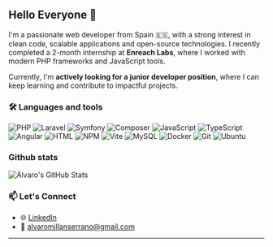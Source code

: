 ## Hello Everyone 👋

I'm a passionate web developer from Spain 🇪🇸, with a strong interest in clean code, scalable applications and open-source technologies. I recently completed a 2-month internship at **Enreach Labs**, where I worked with modern PHP frameworks and JavaScript tools.

Currently, I'm **actively looking for a junior developer position**, where I can keep learning and contribute to impactful projects.

### 🛠️ Languages and tools

![PHP](https://img.shields.io/badge/php-%23777BB4?style=flat-square&logo=php&logoColor=white)
![Laravel](https://img.shields.io/badge/laravel-%23FF2D20?style=flat-square&logo=laravel&logoColor=white)
![Symfony](https://img.shields.io/badge/symfony-%23000000?style=flat-square&logo=symfony&logoColor=white)
![Composer](https://img.shields.io/badge/composer-%23865634?style=flat-square&logo=composer&logoColor=white)
![JavaScript](https://img.shields.io/badge/-JavaScript-FCAA00?style=flat-square&logo=JavaScript&logoColor=white)
![TypeScript](https://img.shields.io/badge/-TypeScript-007ACC?style=flat-square&logo=TypeScript&logoColor=white)
![Angular](https://img.shields.io/badge/-Angular-DD0031?style=flat-square&logo=angular&logoColor=white)
![HTML](https://img.shields.io/badge/-HTML5-E34F26?style=flat-square&logo=html5&logoColor=white)
![NPM](https://img.shields.io/badge/-NPM-CB3837?style=flat-square&logo=npm&logoColor=white)
![Vite](https://img.shields.io/badge/vite-%23646CFF?style=flat-square&logo=vite&logoColor=white)
![MySQL](https://img.shields.io/badge/mysql-%2300f?style=flat-square&logo=mysql&logoColor=white)
![Docker](https://img.shields.io/badge/-Docker-2496ED?style=flat-square&logo=docker&logoColor=white)
![Git](https://img.shields.io/badge/git-%23F05033?style=flat-square&logo=git&logoColor=white)
![Ubuntu](https://img.shields.io/badge/Ubuntu-E95420?style=flat-square&logo=ubuntu&logoColor=white)

### Github stats

![Álvaro's GitHub Stats](https://github-readme-stats.vercel.app/api?username=virago536&show_icons=true&theme=radical)

### 📫 Let's Connect

- 🌐 [LinkedIn](www.linkedin.com/in/alvaro-millan-serrano)
- 📧 alvaromillanserrano@gmail.com

---
